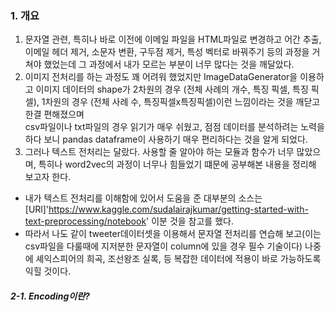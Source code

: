 ### 1. 개요
1. 문자열 관련, 특히나 바로 이전에 이메일 파일을 HTML파일로 변경하고 어간 추출, 이메일 헤더 제거, 소문자 변환, 구두점 제거, 특성 벡터로 바꿔주기 등의 과정을 거쳐야 했었는데 그 과정에서 내가 모르는 부분이 너무 많다는 것을 깨달았다.
2. 이미지 전처리를 하는 과정도 꽤 어려워 했었지만 ImageDataGenerator을 이용하고 이미지 데이터의 shape가 2차원의 경우 (전체 사례의 개수, 특징 픽셀, 특징 픽셀), 1차원의 경우 (전체 사례 수, 특징픽셀x특징픽셀)이런 느낌이라는 것을 깨닫고 한결 편해졌으며  
   csv파일이나 txt파일의 경우 읽기가 매우 쉬웠고, 점점 데이터를 분석하려는 노력을 하다 보니 pandas dataframe이 사용하기 매우 편리하다는 것을 알게 되었다.
3. 그러나 텍스트 전처리는 달랐다. 사용할 줄 알아야 하는 모듈과 함수가 너무 많았으며, 특히나 word2vec의 과정이 너무나 힘들었기 떄문에 공부해본 내용을 정리해 보고자 한다.

- 내가 텍스트 전처리를 이해함에 있어서 도움을 준 대부분의 소스는 [URl]'https://www.kaggle.com/sudalairajkumar/getting-started-with-text-preprocessing/notebook' 이분 것을 참고를 했다.
- 따라서 나도 같이 tweeter데이터셋을 이용해서 문자열 전처리를 연습해 보고(이는 csv파일을 다룰때에 지저분한 문자열이 column에 있을 경우 필수 기술이다) 나중에 셰익스피어의 희곡, 조선왕조 실록, 등 복잡한 데이터에 적용이 바로 가능하도록 익힐 것이다.
##### 2-1. Encoding이란?
